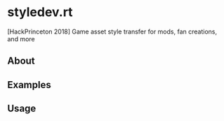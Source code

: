 # styledev.rt
[HackPrinceton 2018] Game asset style transfer for mods, fan creations, and more
## About

## Examples


## Usage
